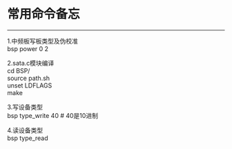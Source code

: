 # 常用命令备忘
----
1.中频板写板类型及伪校准 <br>
bsp power 0 2 <br>

2.sata.c模块编译 <br>
cd BSP/   <br>
source path.sh  <br>
unset LDFLAGS  <br>
make <br>

3.写设备类型 <br>
bsp type_write 40   # 40是10进制 <br>

4.读设备类型 <br>
bsp type_read <br>